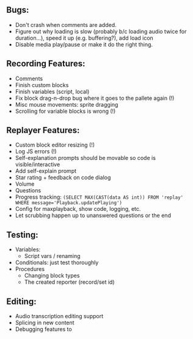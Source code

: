 ## Bugs:

* Don't crash when comments are added.
* Figure out why loading is slow (probably b/c loading audio twice for duration...), speed it up (e.g. buffering?), add load icon
* Disable media play/pause or make it do the right thing.

## Recording Features:
* Comments
* Finish custom blocks
* Finish variables (script, local)
* Fix block drag-n-drop bug where it goes to the pallete again (!)
* Misc mouse movements: sprite dragging
* Scrolling for variable blocks is wrong (!)

## Replayer Features:
* Custom block editor resizing (!)
* Log JS errors (!)
* Self-explanation prompts should be movable so code is visible/interactive
* Add self-explain prompt
* Star rating + feedback on code dialog
* Volume
* Questions
* Progress tracking: `(SELECT MAX(CAST(data AS int)) FROM 'replay' WHERE message='Playback.updatePlaying')`
* Config for maxplayback, show code, logging, etc.
* Let scrubbing happen up to unanswered questions or the end

## Testing:

* Variables:
  * Script vars / renaming
* Conditionals: just test thoroughly
* Procedures
   * Changing block types
   * The created reporter (record/set id)

## Editing:

* Audio transcription editing support
* Splicing in new content
* Debugging features to
